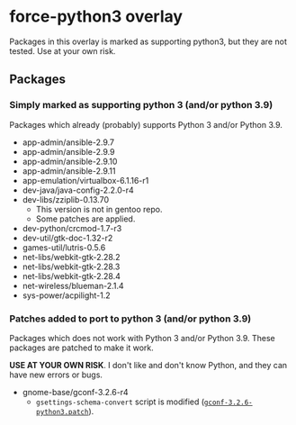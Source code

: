 # force-python3 overlay

Packages in this overlay is marked as supporting python3, but they are not tested.
Use at your own risk.

## Packages

### Simply marked as supporting python 3 (and/or python 3.9)

Packages which already (probably) supports Python 3 and/or Python 3.9.

* app-admin/ansible-2.9.7
* app-admin/ansible-2.9.9
* app-admin/ansible-2.9.10
* app-admin/ansible-2.9.11
* app-emulation/virtualbox-6.1.16-r1
* dev-java/java-config-2.2.0-r4
* dev-libs/zziplib-0.13.70
    + This version is not in gentoo repo.
    + Some patches are applied.
* dev-python/crcmod-1.7-r3
* dev-util/gtk-doc-1.32-r2
* games-util/lutris-0.5.6
* net-libs/webkit-gtk-2.28.2
* net-libs/webkit-gtk-2.28.3
* net-libs/webkit-gtk-2.28.4
* net-wireless/blueman-2.1.4
* sys-power/acpilight-1.2

### Patches added to port to python 3 (and/or python 3.9)

Packages which does not work with Python 3 and/or Python 3.9.
These packages are patched to make it work.

**USE AT YOUR OWN RISK**.
I don't like and don't know Python, and they can have new errors or bugs.

* gnome-base/gconf-3.2.6-r4
    + `gsettings-schema-convert` script is modified
      ([`gconf-3.2.6-python3.patch`](gnome-base/gconf/files/gconf-3.2.6-python3.patch)).
